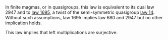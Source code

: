 In finite magmas, or in quasigroups, this law is equivalent to its dual law 2947 and to [law 1695](https://teorth.github.io/equational_theories/implications/?1695), a twist of the semi-symmetric quasigroup [law 14](https://teorth.github.io/equational_theories/implications/?14).  Without such assumptions, law 1695 implies law 680 and 2947 but no other implication holds.

This law implies that left multiplications are surjective.
